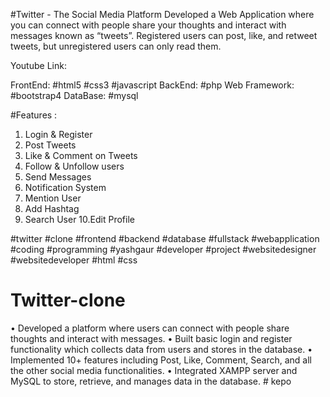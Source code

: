 #Twitter - The Social Media Platform
Developed a Web Application where you can connect with people share your thoughts and interact with messages known as “tweets”. Registered users can post, like, and retweet tweets, but unregistered users can only read them.

Youtube Link: 


FrontEnd: #html5 #css3 #javascript
BackEnd: #php
Web Framework: #bootstrap4
DataBase: #mysql

#Features :
1. Login & Register
2. Post Tweets
3. Like & Comment on Tweets
4. Follow & Unfollow users
5. Send Messages
6. Notification System
7. Mention User
8. Add Hashtag
9. Search User
10.Edit Profile

#twitter #clone #frontend #backend #database #fullstack #webapplication #coding #programming #yashgaur #developer #project #websitedesigner #websitedeveloper #html #css

# Twitter-clone
• Developed a platform where users can connect with people share thoughts and interact with messages.
• Built basic login and register functionality which collects data from users and stores in the database.
• Implemented 10+ features including Post, Like, Comment, Search, and all the other social media functionalities.
• Integrated XAMPP server and MySQL to store, retrieve, and manages data in the database.
#   k e p o  
 